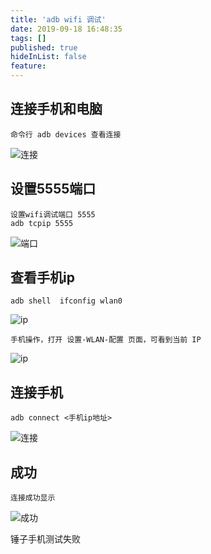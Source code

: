 ```yaml
---
title: 'adb wifi 调试'
date: 2019-09-18 16:48:35
tags: []
published: true
hideInList: false
feature: 
---
```

## 连接手机和电脑

    命令行 adb devices 查看连接

![连接](https://user-gold-cdn.xitu.io/2018/7/5/1646a02e0977420b?imageView2/0/w/1280/h/960/format/webp/ignore-error/1)
   
## 设置5555端口

    设置wifi调试端口 5555
    adb tcpip 5555

  ![端口](https://user-gold-cdn.xitu.io/2018/7/5/1646a02e09802302?imageView2/0/w/1280/h/960/format/webp/ignore-error/1)
  
## 查看手机ip

    adb shell  ifconfig wlan0

 ![ip](https://user-gold-cdn.xitu.io/2018/7/5/1646a02e09607999?imageView2/0/w/1280/h/960/format/webp/ignore-error/1)
 
    手机操作，打开 设置-WLAN-配置 页面，可看到当前 IP

![ip](https://user-gold-cdn.xitu.io/2018/7/5/1646a02e0bac8d18?imageView2/0/w/1280/h/960/format/webp/ignore-error/1)

## 连接手机 

    adb connect <手机ip地址>
    
![连接](https://user-gold-cdn.xitu.io/2018/7/5/1646a02e0bb32167?imageView2/0/w/1280/h/960/format/webp/ignore-error/1)


## 成功
    连接成功显示

![成功](https://user-gold-cdn.xitu.io/2018/7/5/1646a02e5a3e35c7?imageView2/0/w/1280/h/960/format/webp/ignore-error/1)
    
 锤子手机测试失败